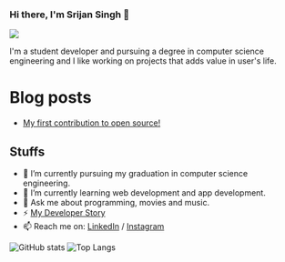 ### Hi there, I'm Srijan Singh 👋

![](https://visitor-badge.laobi.icu/badge?page_id=srijan-singh)

I'm a student developer and pursuing a degree in computer science engineering and I like working on projects that adds value in user's life.

# Blog posts
<!-- BLOG-POST-LIST:START -->
- [My first contribution to open source!](https://dev.to/srijansingh/my-first-contribution-to-open-source-4e28)
<!-- BLOG-POST-LIST:END -->

## Stuffs

- 🔭 I’m currently pursuing my graduation in computer science engineering.
- 🌱 I’m currently learning web development and app development.
- 💬 Ask me about programming, movies and music.
- ⚡ [My Developer Story](https://stackoverflow.com/story/srijanverse)
- 📫 Reach me on: [LinkedIn](https://www.linkedin.com/in/srijanverse/) / [Instagram](https://www.instagram.com/srijan.11/)

![GitHub stats](https://github-readme-stats.vercel.app/api?username=srijan-singh&show_icons=true&theme=github_dark&hide_border=true) 
![Top Langs](https://github-readme-stats.vercel.app/api/top-langs/?username=srijan-singh&exclude_repo=srijan-singh.github.io,face-api-internship,crypto-algo,notebook-cse,Hacktoberfest-2021-Data-Structures-and-Algorithms,make-pull-request,movie,responsive-app,login,portfolio,web,webpage,teachablemachine-community,deep-learning,machine-learning&layout=compact&theme=github_dark&hide_border=true)

<!--
**srijan-singh/srijan-singh** is a ✨ _special_ ✨ repository because its `README.md` (this file) appears on your GitHub profile.

Here are some ideas to get you started:

- 🔭 I’m currently working on ...
- 🌱 I’m currently learning ...
- 👯 I’m looking to collaborate on ...
- 🤔 I’m looking for help with ...
- 💬 Ask me about ...
- 📫 How to reach me: ...
- 😄 Pronouns: ...
- ⚡ Fun fact: ...
-->
